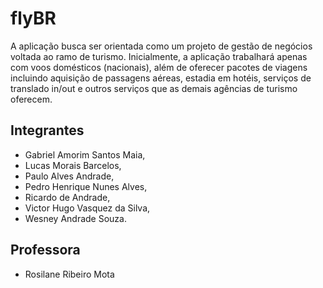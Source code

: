 # flyBR

A aplicação busca ser orientada como um projeto de gestão de negócios voltada ao ramo de turismo. Inicialmente, a aplicação trabalhará apenas com voos domésticos (nacionais), além de oferecer pacotes de viagens incluindo aquisição de passagens aéreas, estadia em hotéis, serviços de translado in/out e outros serviços que as demais agências de turismo oferecem.

## Integrantes

* Gabriel Amorim Santos Maia,
* Lucas Morais Barcelos,
* Paulo Alves Andrade,
* Pedro Henrique Nunes Alves,
* Ricardo de Andrade,
* Victor Hugo Vasquez da Silva,
* Wesney Andrade Souza.

## Professora

* Rosilane Ribeiro Mota
